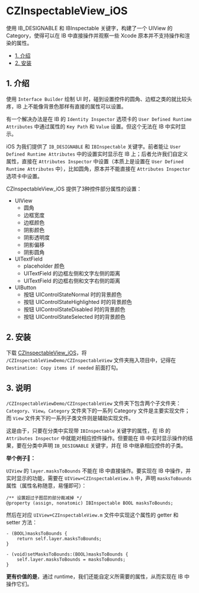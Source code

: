 # CZInspectableView_iOS
使用 IB_DESIGNABLE 和 IBInspectable 关键字，构建了一个 UIView 的 Category，使得可以在 IB 中直接操作并观察一些 Xcode 原本并不支持操作和渲染的属性。

* [1. 介绍](#1-介绍)
* [2. 安装](#2-安装)

## 1. 介绍

使用 `Interface Builder` 绘制 UI 时，碰到设置控件的圆角、边框之类的就比较头疼，IB 上不能像背景色那样有直接的属性可以设置。

有一个解决办法是在 IB 的 `Identity Inspector` 选项卡的 `User Defined Runtime Attributes` 中通过属性的 `Key Path` 和 `Value` 设置。但这个无法在 IB 中实时显示。

iOS 为我们提供了 `IB_DESIGNABLE` 和 `IBInspectable` 关键字。前者能让 `User Defined Runtime Attributes` 中的设置实时显示在 IB 上；后者允许我们自定义属性，直接在 `Attributes Inspector` 中设置（本质上是设置在 `User Defined Runtime Attributes` 中），比如圆角，原本并不能直接在 `Attributes Inspector` 选项卡中设置。

CZInspectableView_iOS 提供了3种控件部分属性的设置：

* UIView
  * 圆角
  * 边框宽度
  * 边框颜色
  * 阴影颜色
  * 阴影透明度
  * 阴影偏移
  * 阴影圆角
* UITextField
  * placeholder 颜色
  * UITextField 的边框左侧和文字左侧的距离
  * UITextField 的边框右侧和文字右侧的距离
* UIButton
  * 按钮 UIControlStateNormal 时的背景颜色
  * 按钮 UIControlStateHighlighted 时的背景颜色
  * 按钮 UIControlStateDisabled 时的背景颜色
  * 按钮 UIControlStateSelected 时的背景颜色

## 2. 安装

下载 [CZInspectableView_iOS](https://github.com/clayzhu/CZInspectableView_iOS/archive/master.zip)，将 `/CZInspectableViewDemo/CZInspectableView` 文件夹拖入项目中，记得在 `Destination: Copy items if needed` 前面打勾。

## 3. 说明

`/CZInspectableViewDemo/CZInspectableView` 文件夹下包含两个子文件夹：`Category`、`View`。`Category` 文件夹下的一系列 Category 文件是主要实现文件；而 `View` 文件夹下的一系列子类文件则是辅助实现文件。

这是由于，只要在分类中实现带 `IBInspectable` 关键字的属性，在 IB 的 `Attributes Inspector` 中就能对相应控件操作。但要能在 IB 中实时显示操作的结果，要在分类中声明 `IB_DESIGNABLE` 关键字，并在 IB 中继承相应控件的子类。

**举个例子🌰：**

`UIView` 的 `layer.masksToBounds` 不能在 IB 中直接操作。要实现在 IB 中操作，并实时显示的功能，需要在 `UIView+CZInspectableView.h` 中，声明 `masksToBounds` 属性（属性名称随意，易懂即可）：

```objc
/** 设置超过子图层的部分裁减掉 */
@property (assign, nonatomic) IBInspectable BOOL masksToBounds;
```

然后在对应 `UIView+CZInspectableView.m` 文件中实现这个属性的 getter 和 setter 方法：

```objc
- (BOOL)masksToBounds {
    return self.layer.masksToBounds;
}

- (void)setMasksToBounds:(BOOL)masksToBounds {
    self.layer.masksToBounds = masksToBounds;
}
```

**更有价值的是**，通过 runtime，我们还能自定义所需要的属性，从而实现在 IB 中操作它们。

